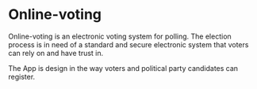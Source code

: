 # Online-voting
Online-voting is an electronic voting system for polling. The election process is in need of a standard and secure electronic system that voters can rely on and have trust in.

The App is design in the way voters and political party candidates can register.